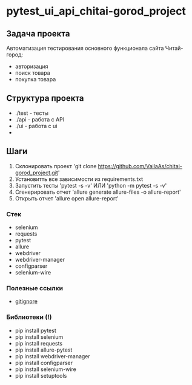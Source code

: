 # pytest_ui_api_chitai-gorod_project

## Задача проекта
Автоматизация тестирования основного функционала сайта Читай-город:

- авторизация 
- поиск товара
- покупка товара

## Структура проекта

- ./test - тесты
- ./api - работа с API
- ./ui - работа с ui
-

## Шаги

1. Склонировать проект 'git clone https://github.com/VailaAs/chitai-gorod_project.git'
2. Установитть все зависимости из requirements.txt
3. Запустить тесты 'pytest -s -v' ИЛИ 'python -m pytest -s -v'
4. Сгенерировать отчет 'allure generate allure-files -o allure-report'
5. Открыть отчет 'allure open allure-report'


### Стек

- selenium
- requests
- pytest
- allure
- webdriver
- webdriver-manager
- configparser
- selenium-wire

### Полезные ссылки
- [gitignore](https://www.toptal.com/developers/gitignore)

### Библиотеки (**!**)
- pip install pytest
- pip install selenium
- pip install requests
- pip install allure-pytest
- pip install webdriver-manager
- pip install configparser
- pip install selenium-wire
- pip install setuptools
 